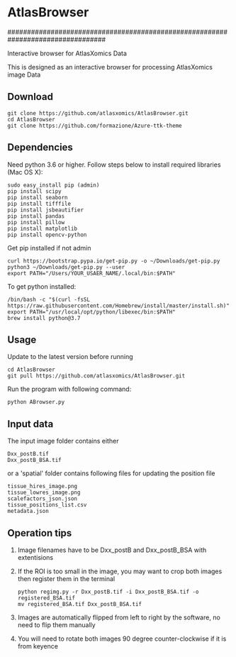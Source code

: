 # AtlasBrowser
#################################################################################

Interactive browser for AtlasXomics Data

This is designed as an interactive browser for processing AtlasXomics image Data

## Download

    git clone https://github.com/atlasxomics/AtlasBrowser.git
    cd AtlasBrowser
    git clone https://github.com/formazione/Azure-ttk-theme

## Dependencies

Need python 3.6 or higher. Follow steps below to install required libraries (Mac OS X):
  
    sudo easy_install pip (admin)
    pip install scipy
    pip install seaborn
    pip install tifffile
    pip install jsbeautifier
    pip install pandas
    pip install pillow
    pip install matplotlib
    pip install opencv-python

Get pip installed if not admin

    curl https://bootstrap.pypa.io/get-pip.py -o ~/Downloads/get-pip.py
    python3 ~/Downloads/get-pip.py --user
    export PATH="/Users/YOUR_USAER_NAME/.local/bin:$PATH"

To get python installed:

    /bin/bash -c "$(curl -fsSL https://raw.githubusercontent.com/Homebrew/install/master/install.sh)"
    export PATH="/usr/local/opt/python/libexec/bin:$PATH"
    brew install python@3.7
    
## Usage

Update to the latest version before running

    cd AtlasBrowser
    git pull https://github.com/atlasxomics/AtlasBrowser.git
    
Run the program with following command:

    python ABrowser.py

## Input data

The input image folder contains either

    Dxx_postB.tif
    Dxx_postB_BSA.tif

or a 'spatial' folder contains following files for updating the position file

    tissue_hires_image.png
    tissue_lowres_image.png
    scalefactors_json.json
    tissue_positions_list.csv
    metadata.json
    
 ## Operation tips
 
1. Image filenames have to be Dxx_postB and Dxx_postB_BSA with extentisions
2. If the ROI is too small in the image, you may want to crop both images then register them in the terminal
   
   ```
   python regimg.py -r Dxx_postB.tif -i Dxx_postB_BSA.tif -o registered_BSA.tif
   mv registered_BSA.tif Dxx_postB_BSA.tif
   ```
   
3. Images are automatically flipped from left to right by the software, no need to flip them manually
4. You will need to rotate both images 90 degree counter-clockwise if it is from keyence
